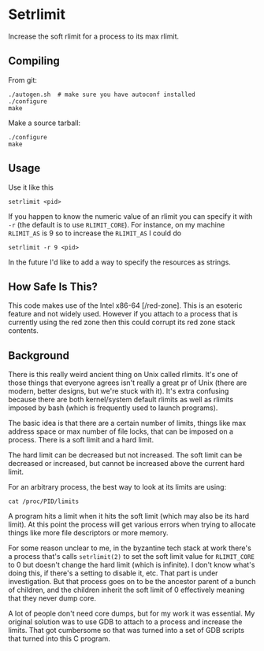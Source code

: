 # Setrlimit

Increase the soft rlimit for a process to its max rlimit.

## Compiling

From git:

    ./autogen.sh  # make sure you have autoconf installed
    ./configure
    make

Make a source tarball:

    ./configure
    make

## Usage

Use it like this

    setrlimit <pid>

If you happen to know the numeric value of an rlimit you can specify it with
`-r` (the default is to use `RLIMIT_CORE`). For instance, on my machine
`RLIMIT_AS` is 9 so to increase the `RLIMIT_AS` I could do

    setrlimit -r 9 <pid>

In the future I'd like to add a way to specify the resources as strings.

## How Safe Is This?

This code makes use of the Intel x86-64 [/red-zone]. This is an esoteric feature
and not widely used. However if you attach to a process that is currently using
the red zone then this could corrupt its red zone stack contents.

## Background

There is this really weird ancient thing on Unix called rlimits. It's one of
those things that everyone agrees isn't really a great pr of Unix (there are
modern, better designs, but we're stuck with it). It's extra confusing because
there are both kernel/system default rlimits as well as rlimits imposed by bash
(which is frequently used to launch programs).

The basic idea is that there are a certain number of limits, things like max
address space or max number of file locks, that can be imposed on a process.
There is a soft limit and a hard limit.

The hard limit can be decreased but not increased. The soft limit can be
decreased or increased, but cannot be increased above the current hard limit.

For an arbitrary process, the best way to look at its limits are using:

    cat /proc/PID/limits

A program hits a limit when it hits the soft limit (which may also be its hard
limit). At this point the process will get various errors when trying to
allocate things like more file descriptors or more memory.

For some reason unclear to me, in the byzantine tech stack at work there's a
process that's calls `setrlimit(2)` to set the soft limit value for
`RLIMIT_CORE` to 0 but doesn't change the hard limit (which is infinite). I
don't know what's doing this, if there's a setting to disable it, etc. That part
is under investigation. But that process goes on to be the ancestor parent of a
bunch of children, and the children inherit the soft limit of 0 effectively
meaning that they never dump core.

A lot of people don't need core dumps, but for my work it was essential. My
original solution was to use GDB to attach to a process and increase the limits.
That got cumbersome so that was turned into a set of GDB scripts that turned
into this C program.
